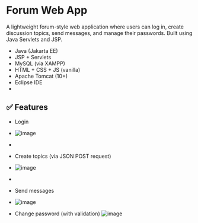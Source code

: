 # Forum Web App

A lightweight forum-style web application where users can log in, create discussion topics, send messages, and manage their passwords. Built using Java Servlets and JSP.

- Java (Jakarta EE)
- JSP + Servlets
- MySQL (via XAMPP)
- HTML + CSS + JS (vanilla)
- Apache Tomcat (10+)
- Eclipse IDE
- 
## ✅ Features

- Login
- ![image](https://github.com/user-attachments/assets/52c18486-3694-49f5-a3cd-2dc4a0f46b8e)
- 
- Create topics (via JSON POST request)
- ![image](https://github.com/user-attachments/assets/f703be98-cc05-48cc-8b5a-23af2ef4bea6)
- 
- Send messages
- ![image](https://github.com/user-attachments/assets/0d249315-5d2c-4b3c-b4da-04a854fbb395)

- Change password (with validation)
![image](https://github.com/user-attachments/assets/64bcac6f-0bbe-4bb0-94d1-1f722216c747)

